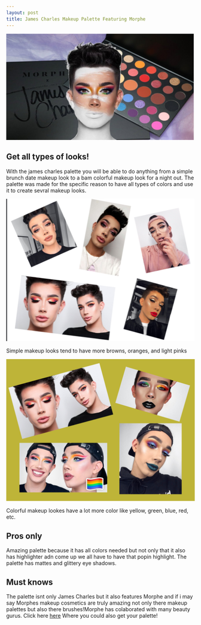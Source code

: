 ```yaml
---
layout: post
title: James Charles Makeup Palette Featuring Morphe
---
```



![Jamesc](/images/jamesc.jpg)


## Get all types of looks!
With the james charles palette you will be able to do anything from a simple brunch date makeup look to a bam colorful makeup look for a night out. The palette was made for the specific reason to have all types of colors and use it to create sevral makeup looks. 
 
![james](/images/james.png)

Simple makeup looks tend to have more browns, oranges, and light pinks

![color](/images/color.jpg)

Colorful makeup lookes have a lot more color like yellow, green, blue, red, etc.

## Pros only
Amazing palette because it has all colors needed but not only that it also has highlighter adn come up we all have to have that popin highlight. The palette has mattes and glittery eye shadows.

## Must knows
The palette isnt only James Charles but it also features Morphe and if i may say Morphes makeup cosmetics are truly amazing not only there makeup palettes but also there brushes!Morphe has colaborated with many beauty gurus. Click here
[here](https://www.morphebrushes.com/)
Where you could also get your palette!

